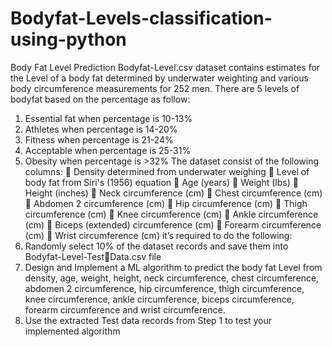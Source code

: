# Bodyfat-Levels-classification-using-python

Body Fat Level Prediction
Bodyfat-Level.csv dataset contains estimates for the Level of a body fat determined by 
underwater weighting and various body circumference measurements for 252 men. 
There are 5 levels of bodyfat based on the percentage as follow:
1. Essential fat when percentage is 10-13%
2. Athletes when percentage is 14-20%
3. Fitness when percentage is 21-24%
4. Acceptable when percentage is 25-31%
5. Obesity when percentage is >32%
The dataset consist of the following columns:
 Density determined from underwater weighing
 Level of body fat from Siri's (1956) equation 
 Age (years) 
 Weight (lbs) 
 Height (inches) 
 Neck circumference (cm) 
 Chest circumference (cm) 
 Abdomen 2 circumference (cm) 
 Hip circumference (cm) 
 Thigh circumference (cm) 
 Knee circumference (cm) 
 Ankle circumference (cm) 
 Biceps (extended) circumference (cm) 
 Forearm circumference (cm) 
 Wrist circumference (cm) 
it’s required to do the following:
4. Randomly select 10% of the dataset records and save them into Bodyfat-Level-TestData.csv file
5. Design and Implement a ML algorithm to predict the body fat Level from density, 
age, weight, height, neck circumference, chest circumference, abdomen 2 
circumference, hip circumference, thigh circumference, knee circumference, ankle 
circumference, biceps circumference, forearm circumference and wrist 
circumference.
6. Use the extracted Test data records from Step 1 to test your implemented algorithm
